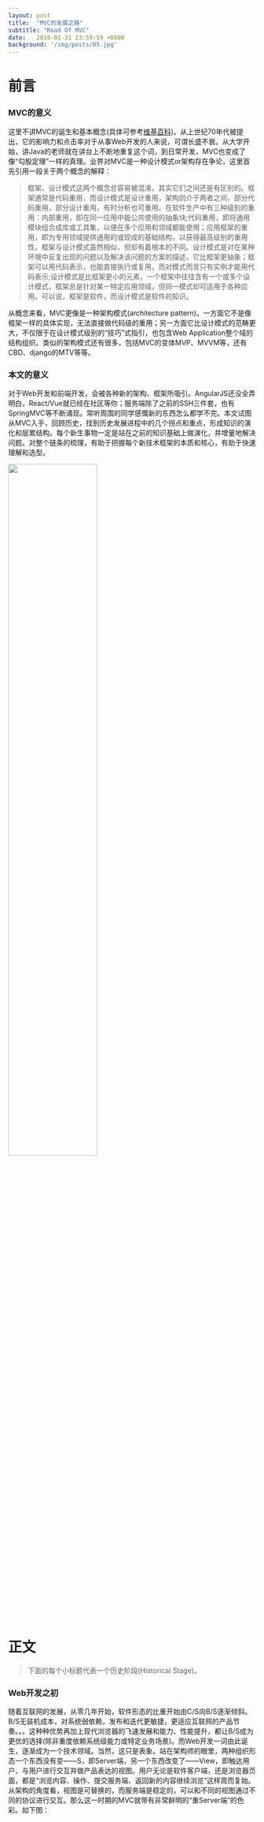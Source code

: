 ```yaml
---
layout: post
title:  "MVC的发展之路"
subtitle: "Road Of MVC"
date:   2018-01-31 23:59:59 +0800
background: '/img/posts/05.jpg'
---
```


<style>
.markdown-body img {
    margin: 0 auto; display: block; padding: 4px;
}
</style>

# 前言

### MVC的意义

这里不讲MVC的诞生和基本概念(具体可参考[维基百科](https://en.wikipedia.org/wiki/Model%E2%80%93view%E2%80%93controller))。从上世纪70年代被提出，它的影响力和点击率对于从事Web开发的人来说，可谓长盛不衰。从大学开始，讲Java的老师就在讲台上不断地重复这个词，到日常开发，MVC也变成了像“勾股定理”一样的真理。业界对MVC是一种设计模式or架构存在争论，这里首先引用一段关于两个概念的解释：

> 框架、设计模式这两个概念总容易被混淆，其实它们之间还是有区别的。框架通常是代码重用，而设计模式是设计重用，架构则介于两者之间，部分代码重用，部分设计重用，有时分析也可重用。在软件生产中有三种级别的重用：内部重用，即在同一应用中能公共使用的抽象块;代码重用，即将通用模块组合成库或工具集，以便在多个应用和领域都能使用；应用框架的重用，即为专用领域提供通用的或现成的基础结构，以获得最高级别的重用性。框架与设计模式虽然相似，但却有着根本的不同。设计模式是对在某种环境中反复出现的问题以及解决该问题的方案的描述，它比框架更抽象；框架可以用代码表示，也能直接执行或复用，而对模式而言只有实例才能用代码表示;设计模式是比框架更小的元素，一个框架中往往含有一个或多个设计模式，框架总是针对某一特定应用领域，但同一模式却可适用于各种应用。可以说，框架是软件，而设计模式是软件的知识。

从概念来看，MVC更像是一种架构模式(architecture pattern)。一方面它不是像框架一样的具体实现，无法直接做代码级的重用；另一方面它比设计模式的范畴更大，不仅限于在设计模式级别的“技巧”式指引，也包含Web Application整个域的结构组织。类似的架构模式还有很多，包括MVC的变体MVP、MVVM等，还有CBD、django的MTV等等。

### 本文的意义

对于Web开发和前端开发，会被各种新的架构、框架所吸引。AngularJS还没全弄明白，React/Vue就已经在社区等你；服务端除了之前的SSH三件套，也有SpringMVC等不断涌现。常听周围的同学感慨新的东西怎么都学不完。本文试图从MVC入手，回顾历史，找到历史发展进程中的几个拐点和重点，形成知识的演化和层累结构。每个新生事物一定是站在之前的知识基础上做演化，并增量地解决问题。对整个链条的梳理，有助于把握每个新技术框架的本质和核心，有助于快速理解和选型。

<img style="width: 60%;" src="https://img.alicdn.com/tfs/TB1mseWXTtYBeNjy1XdXXXXyVXa-1632-1224.jpg" />

# 正文

> 下面的每个小标题代表一个历史阶段(Historical Stage)。

### Web开发之初

随着互联网的发展，从零几年开始，软件形态的比重开始由C/S向B/S逐渐倾斜。B/S无装机成本，对系统弱依赖，发布和迭代更敏捷，更适应互联网的产品节奏。。。这种种优势再加上现代浏览器的飞速发展和能力、性能提升，都让B/S成为更优的选择(除非重度依赖系统级能力或特定业务场景)。而Web开发一词由此诞生，逐渐成为一个技术领域。当然，这只是表象。站在架构师的眼里，两种组织形态一个东西没有变——S，即Server端，另一个东西改变了——View，即触达用户、与用户进行交互并做产品表达的视图。用户无论是软件客户端，还是浏览器页面，都是“浏览内容、操作、提交服务端、返回新的内容继续浏览”这样周而复始。从架构的角度看，视图是可替换的，而服务端是稳定的，可以和不同的视图通过不同的协议进行交互。那么这一时期的MVC就带有非常鲜明的“重Server端”的色彩。如下图：

<img style="width: 60%;transform:rotate(-90deg); margin-top: -50px; margin-bottom: -50px;" src="https://img.alicdn.com/tfs/TB1F0RfXQCWBuNjy0FaXXXUlXXa-1224-1632.jpg" />

M和V的职责都非常纯粹，那C到底要做哪些工作呢？有一个打趣的定义是“所有不可复用的代码都应该存放到C”，这些代码包括：

* 在初始化时，构造相应的V和M。
* 监听V的事件，并将事件转发到M。
* 获取M的变化，将M的数据传递到V(注意，这点是MVC原始定义中没有的职责)。

一个B/S的场景如下：

1. 用户操作V，产生一次http提交；C接收提交命令和参数，做通用与处理流程(这里指通用处理动作，比如“登录态校验”、“攻击检测”、“crsf令牌校验”、“参数组织和预处理”等等)。
2. 根据命令和参数，调用相应的M。一次请求可能会涉及多个M，C也需要负责M的调用顺序和返回数据的整合。
3. MVC的架构图来看，M是直接影响视图的。但从实战来看，M如何知道应该影响哪个视图模板呢？为了保持M的纯粹，不可能把这种关联关系硬编码到M中。所以，从M到V的路由和展示数据的专递也由C代劳。

由此得出，一个现实世界的面向服务端的MVC结构如下：

<img style="width: 80%;" src="https://img.alicdn.com/tfs/TB16Z0lXKSSBuNjy0FlXXbBpVXa-1632-1224.jpg" />

从上图可以看到很多框架的影子，如Struts。是的，架构永远有其抽象的一面，而框架会在其基础上衍生出很多机制，来帮助我们处理架构中没有涉及的各种问题，这一点从上图C的职责可见一斑，通过PipeLine、Path Auto Mapping(约定大于配置)等方式，更优雅地完成“勾缝”(想象一下两块瓷砖之间的缝隙填充)。

小结一下这个阶段的特点：B/S成为主流；重服务端且使其承载所有复杂度；客户端职责纯粹：展现和提交。

### Ajax的革命——RIA

什么？Ajax和革命有什么关系？对于当下已经把Ajax作为Web开发常识的开发人员无法想象，在七八年前，Ajax是可以单独写一本书的(不信的同学可以看看《Head First Ajax》有多厚。。。)。那个年代的两道经典面试题分别为：面试时的“你会不会阿贾克斯”和笔试题目“请写出兼容IE6和FF的Ajax请求函数”。

**Ajax的诞生和引入，对前端这个岗位具有划时代的意义，夸张一点说，它帮助界面工程师完成了向前端工程师的转型。**这项技术拓宽了浏览器端可以承载的逻辑复杂度；而另一方面，大家对用户体验的认识再不仅仅是“像素对不对的齐，还原度高不高”，“页面局部刷新”、“懒加载”开始成为网站优化的时髦词汇，并引领前端人在这条体验的路上一直走到今天，即使从PC到无线，这些历史经验也毫不过时。

Ajax对重服务端的MVC架构产生了巨大的影响，因为无论从产品还是技术上，它带来的优势太明显：

* 用户体验。一方面页面无刷新无打断并能快速响应用户操作，用户体验本身就非常好；另一方面它允许服务端不需要一股脑的把页面渲染需要的所有资源一股脑都返回，可以首先返回直接展示需要的内容，而通过用户交互行为才需要展示的内容可以在页面访问过程中随时异步获取，这一点既可以进一步加快页面首次展示，也允许浏览器端代码根据用户行为来动态获取内容。
* 服务端的压力减小，这包括两方面：

    * 请求次数和传输的payload减小。Ajax的原则是“按需取数据”，可以最大程度减少冗余的请求发起并最小化传输内容；
    * 运算压力减小。虽然Ajax的名称中有一个x(xml)，但实际的使用中，服务端只会返回展示需要的数据，而非结构，整个展示DOM的拼装和更新交给浏览器端。这自然省去了服务端的模板拼装成本。在实际开发中，服务端甚至会返回展示需要的rawdata，从rawdata到展示需要的定制化数据之间的清洗工作也由浏览器端代劳。
* 标准化并被广泛支持，无需插件，Out of Box。

下面再引出一个时代的眼泪：[RIA](https://zh.wikipedia.org/zh-hans/RIA)(Rich Internet Applications)。下图是RIA下的胖客户端MVC架构：

<img style="width: 80%;" src="https://img.alicdn.com/tfs/TB1ntFoXQyWBuNjy0FpXXassXXa-1632-1224.jpg" />

图中可以看到，服务端输出页面到浏览器端，后续的用户操作由Ajax请求代替了页面提交。MVC在服务端和客户端的理解出现了分化。

* 在服务端视角，MVC相较于之前并没有明显改动，只是在Ajax场景输出物变了，是通过输出数据而不是结构来影响View(接口回归到数据，具有了复用性，可以提供给不同的视图出口如多端来使用)。在这种场景下，整个浏览器端在服务端眼里被抽象成了V，内部如何使用接口服务端并不关心。参考图中的M1/V1/C1。
* 在客户端视角，Ajax的目的就是为了获取Model数据，View的拼装和重绘由客户端来完成。所以，Ajax请求被整体抽象成了M，而客户端的JS逻辑——响应用户交互行为、发起响应Ajax，根据model渲染View，这正符合前文对C职责的描述，所以在客户端也出现了MVC小闭环。参考图中的M2/V2/C2。另外，由于浏览器端需要根据数据来渲染页面内容，这一时期涌现了大批动态模板语言，EJS、xTemplate、Nunjucks...他们通常同时支持浏览器和服务端(Node)渲染。

这种“混合型”MVC在历史进程中存在了很久，甚至仍是后台系统的主流设计。

这个阶段的最后，不得不提一个模式——MVP。做过Android开发的同学对MVP模式一定不陌生，MVP主要在MVC的基础上解决两个问题：

* View不直接使用Model，而是通过Presenter；
* View和Presenter间通过接口协议进行沟通。

MVP架构图：

<img style="width: 60%;transform:rotate(-90deg); margin-top: -50px; margin-bottom: -50px;" src="https://img.alicdn.com/tfs/TB1tZtpXGmWBuNjy1XaXXXCbXXa-1224-1632.jpg" />

这张图是否似曾相识？是不是和前文RIA的架构很像？的确，RIA时期的B/S软件开发已经暗合了MVP模式：Android的类库社区特别创造了Presenter这个具体类，并用Java接口的方式提供到View；B/S场景的服务端同样构建了这样的controller层，并以Ajax接口向View输出数据。

小结一下这个阶段的特点：Ajax引领前端变革，RIA下的性能和体验提升，MVP模式。

### RIA的演进——SPA

SPA(Single Page Application)基于一个很简单的假设：既然Ajax可以异步局部获取内容(数据)，那如果把一整张页面作为“局部”，是否可以实现一定场景范围内的页面动态跳转。

相较于局部内容更新，SPA需要额外处理一个问题：页面资源定位。根据URI的规则，每个页面是可以被唯一标识和到达的，所以我们需要给每一个动态页面一个可以唯一标识的URI。目前主流的方式有两种：依赖服务端重定向Browser Router和Hash Router(这里借用了react-router对这两种方式的命名)。

SPA自出现起就备受前端界推崇(虽然它有SEO等问题)。这已经不仅是体验的进一步提升，更涉及到工程方面的问题。

在一个分工细化的团队，前端和后端分别有独立的工程，也有分别的人员负责。在上一个阶段，前端工程包含了样式和一些模板片段(JS形式表示)。后端工程中也包含了所有的展示页面。从维护和工程两个角度来看，都不够纯粹和效率：
    1. 维护的角度看，一次页面的样式改动，维护的人首先要判断到底是改服务器端页面还是前端模板，进而决定改动哪个工程。
    2. 前后端需要联合发布：前端仓库发布静态资源的新版本；服务端修改静态资源版本和其他要修改的页面内容，然后发布。

SPA可以很大程度解耦这种依赖：所有的页面模板都“移”到了前端工程，服务端只留下了一个html文件(我们通常称之为entry：入口文件)。每次前端发布，服务端只需要维护一个动态的版本号。

SPA加持下的MVC架构如下：

![MVC架构图]()

清爽多了不是？这个架构还有另一个雅称：前后端分离架构。

小结一下这个阶段的特点：SPA下的前后端分离架构。


> 按理说，SPA已经在相当大的程度上解耦了前后端开发人员：一个专注V，一个专注M，Ajax提供通信方案，很完美了不是？但随着业务复杂度的提升，C的问题日益凸显，我们先来看服务端的C。

### 向后——Node带来的BFF

一句在前端界的经典抱怨：“开发给的接口不满足我的需求”。后端开发当然不服气：“我已经帮你做了很多数据处理和加工，是UI的变化太频繁，我的修改怎么可能跟得上。”

互怼没有对错，大家出发点不同。面向UI的数据接口体需求变化更频繁，并常常需要附加非持久化信息。举个例子，开发一个批量获取用户身份证列表的接口，并隐去后四位后返回(举这个例子，属于只能由服务端处理后返回，而不能由浏览器端代劳的场景)。获取身份证列表通过M获取,那“隐去后四位”这一步呢，也放在M中处理吗？稍微懂些设计原则的开发人员都不会这么做，因为隐去后四位并不是持久化信息(不存DB)，属于UI展示需要的附加信息，不能“污染”M。那么这个工作就落到了C，而对应的处理代码也称为“胶水代码”。如果某天需求改变：“隐去后六位”，只需要改动C，以此来保证M的稳定。流程如下：

![MVC架构图]()

但这还是太麻烦了！！！每次UI引起的接口变化，意味着前后端双方都要理解View的需求，并且整个后端服务要随之进行发布，这对于服务端开发的理解和运维成本都是极高的。换句话说，前文提到的“前后端分离架构”，分离的只是代码层面的模板，而不是服务端对UI的彻底分离。

**NodeJS的出现，正如向前文提到的Ajax一样，再次产生了划时代的意义(手动滑稽)，毫不夸张地说，它帮助前端工程师完成了向全栈工程师的转型。**

* 为什么是NodeJS？“轻量、高性能、异步非阻塞、Restful API...”，每个前端都能随口报出一大堆理由，但核心只有一点：语言和环境门槛。语法都是JS，运行环境都是V8，只要多掌握几十个API，即可完成“转型”。NodeJS就这样不断发展向前，**有人用，就会变得更好**，浅显的道理。
* 从第一点引申，Node做Web层有一个非常大的优势：代码复用。比如表单校验等前后端都要做的逻辑，可以以代码片段甚至UMD模块的方式做两端复用。发展到今天，NPM上托管的早已不仅是Node模块，而是所有的javascript模块生态。
* 服务端的胶水代码是客观存在的，不可能彻底消除，但能交给更懂需求的人来维护。NodeJS把前端的能力边界扩大，一些大公司的前端团队开始使用Express(or Koa)+扩展中间件的方式搭建自己的RestFul API层，做面向UI的数据加工。M向后移转化为更纯粹的核心服务层，为RestFul层提供更raw的数据。
* 上面的RestFul API层还有一个更直白的名字——BFF(BackEnd for FrontEnd)。

![MVC架构图]()

上图最显著的变化是分布式。BFF和核心服务分别拥有独立的集群，通过远程协议做连接。从整体来看，NodeJS的出现带来了额外的技术成本和更多的分层，增加了系统复杂度。但从代码和运维上换来了更大的自由度和灵活性。从关注点来看，开发真正回到到业务，前端涵盖整个UI。

为什么这种架构会先从大公司出现，和业务体量、复杂度以及人员分工都有关系。对于业务和人员更内聚的场景，传统的[Monolith Architecture](http://microservices.io/patterns/monolithic.html)也许是更好的选择。

小结一下这个阶段的特点：Web分层精细化，BFF分布式架构。

### 向前——MVVM

回到浏览器端，Controller的问题同样令人沮丧，甚至比服务端更严重。更靠近UI，导致Controller成了UI变化的一级缓冲区，胶水代码肆意堆叠。常见的功能点如下：

* 编写事件监听器获取交互行为。
* 从UI直接获取数据，做加工后传递到服务端接口。
* 获取接口返回值，通过DOM操作直接修改UI。

通过描述，基本可以看出MVVM想解决哪三个问题：

1. 数据由UI来维持(UI是数据的来源和去向)，会导致当前状态无法描述，进而问题难以跟踪；而UI作为检验的结果，也让单元测试也无从编写(测试团队进而转向UI自动化测试方向...)。
2. 过多的事件绑定。
3. 过多的DOM操作。

![MVC架构图]()

再看看MVVM的架构图：

![MVC架构图]()

先不管能不能做到，光看这架构图简直清爽到爆！而AngularJS(以下简称Ag)横空出世，毫不夸张地说，更多人是先听说的Ag，后了解的MVVM。看看它是怎么解决上面的三个问题的：

* 拥有了ViewModel的概念——Scope。作为展示数据的载体，由UI事件或服务端模型引起的变化都将反映到Scope。
* 提供了模板语法糖(ngVerb)，释放冗长的事件绑定代码。
* 通过SUB/PUB机制监听Scope变化，触发相应事件引起UI改变。Ag内置指令已经可以满足大部分UI改变的场景，当然也支持自定义指令和渲染方法。

Ag除了解决上述问题，还带来了指令(directive)和模块化管理中的依赖注入(DI)等高级特性，这对于当时的前端业界都是划时代的产物。虽然在性能、体量等方面被人诟病(后来者Vue在这几方面做了优化),但几点宝贵的设计思想可谓既往开来，影响深远:

* UI数据化：确定的数据(ViewModel)导致确定的UI，数据的变化导致UI的状态转移；问题跟踪和UI测试变得更容易。
* 声明式编程：自定义组件、属性都属于此类，从Code Block到Code Behind。

小结一下这个阶段的特点：MVVM成前端架构趋势，后继框架和模式都是在V和VM上的深耕。

# 结语

MVC的发展之路，描述到此，下篇会分享下React全家桶的一些理解。新的技术总是层出不同，抓住一条主线，围绕它来理解新生事物，会有助于抓住其内核快速掌握，并深刻理解可以解决的问题和场景。在React的分享中，我们的主线同样可以是MVC。












